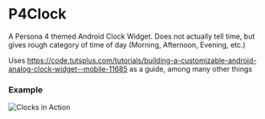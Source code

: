 # P4Clock
A Persona 4 themed Android Clock Widget. Does not actually tell time, but gives rough category of time of day (Morning, Afternoon, Evening, etc.)

Uses https://code.tutsplus.com/tutorials/building-a-customizable-android-analog-clock-widget--mobile-11685 as a guide, among many other things

### Example
![Clocks in Action](http://puu.sh/sRfyz/e823b044c8.png)
